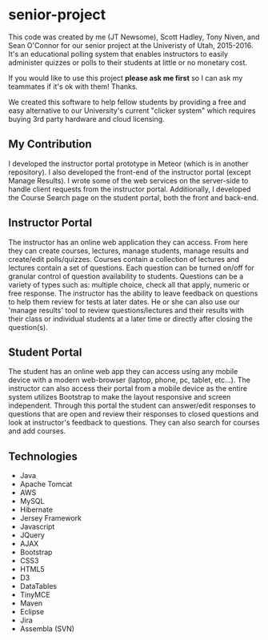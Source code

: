 # senior-project
This code was created by me (JT Newsome), Scott Hadley, Tony Niven, and Sean O'Connor for our senior project at the Univeristy of Utah, 2015-2016. It's an educational polling system that enables instructors to easily administer quizzes or polls to their students at little or no monetary cost.

If you would like to use this project **please ask me first** so I can ask my teammates if it's ok with them! Thanks.

We created this software to help fellow students by providing a free and easy alternative to our University's current "clicker system" which requires buying 3rd party hardware and cloud licensing.

## My Contribution
I developed the instructor portal prototype in Meteor (which is in another repository). I also developed the front-end of the instructor portal (except Manage Results). I wrote some of the web services on the server-side to handle client requests from the instructor portal. Additionally, I developed the Course Search page on the student portal, both the front and back-end.

## Instructor Portal
The instructor has an online web application they can access. From here they can create courses, lectures, manage students, manage results and create/edit polls/quizzes. Courses contain a collection of lectures and lectures contain a set of questions. Each question can be turned on/off for granular control of question availability to students. Questions can be a variety of types such as: multiple choice, check all that apply, numeric or free response. The instructor has the ability to leave feedback on questions to help them review for tests at later dates. He or she can also use our 'manage results' tool to review questions/lectures and their results with their class or individual students at a later time or directly after closing the question(s).

## Student Portal
The student has an online web app they can access using any mobile device with a modern web-browser (laptop, phone, pc, tablet, etc...). The instructor can also access their portal from a mobile device as the entire system utilizes Bootstrap to make the layout responsive and screen independent. Through this portal the student can answer/edit responses to questions that are open and review their responses to closed questions and look at instructor's feedback to questions. They can also search for courses and add courses.

## Technologies
- Java
- Apache Tomcat
- AWS
- MySQL
- Hibernate
- Jersey Framework
- Javascript
- JQuery
- AJAX
- Bootstrap
- CSS3
- HTML5
- D3
- DataTables
- TinyMCE
- Maven
- Eclipse
- Jira
- Assembla (SVN)
